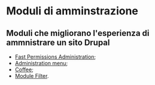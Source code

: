 # Moduli di amminstrazione
## Moduli che migliorano l'esperienza di ammnistrare un sito Drupal

- [Fast Permissions Administration](www.drupal.org/project/fpa);
- [Administration menu](www.drupal.org/project/admin_menu);
- [Coffee](www.drupal.org/project/coffee);
- [Module Filter](www.drupal.org/project/module_filter).
